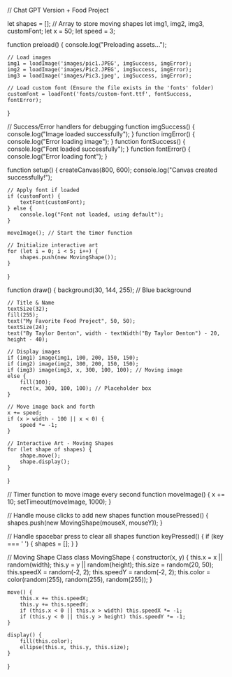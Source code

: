 // Chat GPT Version + Food Project

let shapes = []; // Array to store moving shapes
let img1, img2, img3, customFont;
let x = 50;
let speed = 3;

function preload() {
    console.log("Preloading assets...");

    // Load images
    img1 = loadImage('images/pic1.JPEG', imgSuccess, imgError);
    img2 = loadImage('images/Pic2.JPEG', imgSuccess, imgError);
    img3 = loadImage('images/Pic3.jpeg', imgSuccess, imgError);

    // Load custom font (Ensure the file exists in the 'fonts' folder)
    customFont = loadFont('fonts/custom-font.ttf', fontSuccess, fontError);
}

// Success/Error handlers for debugging
function imgSuccess() { console.log("Image loaded successfully"); }
function imgError() { console.log("Error loading image"); }
function fontSuccess() { console.log("Font loaded successfully"); }
function fontError() { console.log("Error loading font"); }

function setup() {
    createCanvas(800, 600);
    console.log("Canvas created successfully!");

    // Apply font if loaded
    if (customFont) {
        textFont(customFont);
    } else {
        console.log("Font not loaded, using default");
    }

    moveImage(); // Start the timer function

    // Initialize interactive art
    for (let i = 0; i < 5; i++) {
        shapes.push(new MovingShape());
    }
}

function draw() {
    background(30, 144, 255); // Blue background

    // Title & Name
    textSize(32);
    fill(255);
    text("My Favorite Food Project", 50, 50);
    textSize(24);
    text("By Taylor Denton", width - textWidth("By Taylor Denton") - 20, height - 40);

    // Display images
    if (img1) image(img1, 100, 200, 150, 150);
    if (img2) image(img2, 300, 200, 150, 150);
    if (img3) image(img3, x, 300, 100, 100); // Moving image
    else {
        fill(100);
        rect(x, 300, 100, 100); // Placeholder box
    }

    // Move image back and forth
    x += speed;
    if (x > width - 100 || x < 0) {
        speed *= -1;
    }

    // Interactive Art - Moving Shapes
    for (let shape of shapes) {
        shape.move();
        shape.display();
    }
}

// Timer function to move image every second
function moveImage() {
    x += 10;
    setTimeout(moveImage, 1000);
}

// Handle mouse clicks to add new shapes
function mousePressed() {
    shapes.push(new MovingShape(mouseX, mouseY));
}

// Handle spacebar press to clear all shapes
function keyPressed() {
    if (key === ' ') {
        shapes = [];
    }
}

// Moving Shape Class
class MovingShape {
    constructor(x, y) {
        this.x = x || random(width);
        this.y = y || random(height);
        this.size = random(20, 50);
        this.speedX = random(-2, 2);
        this.speedY = random(-2, 2);
        this.color = color(random(255), random(255), random(255));
    }

    move() {
        this.x += this.speedX; 
        this.y += this.speedY;
        if (this.x < 0 || this.x > width) this.speedX *= -1;
        if (this.y < 0 || this.y > height) this.speedY *= -1;
    }

    display() {
        fill(this.color);
        ellipse(this.x, this.y, this.size);
    }
}
